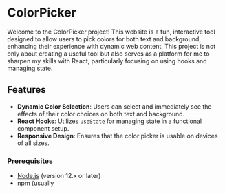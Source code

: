 # ColorPicker

Welcome to the ColorPicker project! This website is a fun, interactive tool designed to allow users to pick colors for both text and background, enhancing their experience with dynamic web content. This project is not only about creating a useful tool but also serves as a platform for me to sharpen my skills with React, particularly focusing on using hooks and managing state.

## Features

- **Dynamic Color Selection**: Users can select and immediately see the effects of their color choices on both text and background.
- **React Hooks**: Utilizes `useState` for managing state in a functional component setup.
- **Responsive Design**: Ensures that the color picker is usable on devices of all sizes.


### Prerequisites
- [Node.js](https://nodejs.org/en/) (version 12.x or later)
- [npm](https://npmjs.com/) (usually

